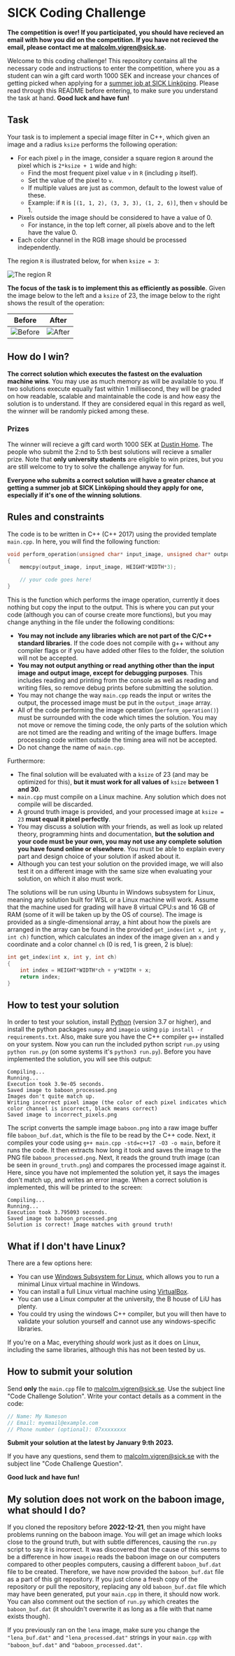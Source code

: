 # SICK Coding Challenge

__The competition is over! If you participated, you should have recieved an email with how you did on the competition. If you have not recieved the email, please contact me at [malcolm.vigren@sick.se](mailto:malcolm.vigren@sick.se).__

Welcome to this coding challenge! This repository contains all the necessary code and instructions
to enter the competition, where you as a student can win a gift card worth 1000 SEK and increase your
chances of getting picked when applying for a [summer job at SICK Linköping](https://career.sicklinkoping.se/student#page-block-65246). Please read through
this README before entering, to make sure you understand the task at hand. __Good luck and have fun!__

## Task

Your task is to implement a special image filter in C++, which given an image and a radius `ksize` performs the following operation:

- For each pixel `p` in the image, consider a square region `R` around the pixel which is
    `2*ksize + 1` wide and high:
    - Find the most frequent pixel value `v` in `R` (including `p` itself).
    - Set the value of the pixel to `v`.
    - If multiple values are just as common, default to the lowest value of these.
    - Example: if `R` is `[(1, 1, 2), (3, 3, 3), (1, 2, 6)]`, then `v` should be 1.
- Pixels outside the image should be considered to have a value of 0.
    - For instance, in the top left corner, all pixels above and to the left have the value 0.
- Each color channel in the RGB image should be processed independently.

The region `R` is illustrated below, for when `ksize = 3`:

![](region.png "The region R")

__The focus of the task is to implement this as efficiently as possible__. Given the image below
to the left and a `ksize` of 23, the image below to the right shows the result of the operation:

Before                     |  After
:-------------------------:|:-------------------------:
![](baboon.png "Before")   |  ![](ground_truth.png "After")

## How do I win?

__The correct solution which executes the fastest on the evaluation machine wins__. You may use as much memory as will be available to you. If two solutions execute equally fast within 1 millisecond, they will be graded on how readable, scalable and maintainable the code is and how easy the solution is to understand. If they are considered equal in this regard as well, the winner will be randomly picked among these.

### Prizes

The winner will recieve a gift card worth 1000 SEK at [Dustin Home](https://www.dustinhome.se/).
The people who submit the 2:nd to 5:th best solutions will recieve a smaller prize. Note that __only university students__ are eligible to win prizes, but
you are still welcome to try to solve the challenge anyway for fun.

__Everyone who submits a correct solution will have a greater chance at getting a summer job at SICK Linköping should they apply for one, especially if it's one of the winning solutions__.


## Rules and constraints

The code is to be written in C++ (C++ 2017) using the provided template `main.cpp`.
In here, you will find the following function:

```cpp
void perform_operation(unsigned char* input_image, unsigned char* output_image, int ksize)
{
    memcpy(output_image, input_image, HEIGHT*WIDTH*3);

    // your code goes here!
}
```

This is the function which performs the image operation, currently it does nothing but copy
the input to the output. This is where you can put your code (although you can of course create
more functions), but you may change anything in the file under the following conditions:

- __You may not include any libraries which are not part of the C/C++ standard libraries__. If the code does not compile with g++ without any compiler flags or if you have added other files to the folder, the solution will not be accepted.
- __You may not output anything or read anything other than the input image and output image, except for debugging purposes__. This includes reading and printing from the console as well as reading and writing files, so remove debug prints before submitting the solution.
- You may not change the way `main.cpp` reads the input or writes the output, the processed image must be put in the `output_image` array.
- All of the code performing the image operation (`perform_operation()`) must be surrounded with the code which times the solution. You may not move or remove the timing code, the only parts of the solution which are not timed are the reading and writing of the image buffers. Image processing code written outside the timing area will not be accepted.
- Do not change the name of `main.cpp`.

Furthermore:

- The final solution will be evaluated with a `ksize` of 23 (and may be optimized for this), __but it must work for all values of__ `ksize` __between 1 and 30__.
- `main.cpp` must compile on a Linux machine. Any solution which does not compile will be discarded.
- A ground truth image is provided, and your processed image at `ksize = 23` __must equal it pixel perfectly__.
- You may discuss a solution with your friends, as well as look up related theory, programming hints and documentation, __but the solution and your code must be your own, you may not use any complete solution you have found online or elsewhere__. You must be able to explain every part and design choice of your solution if asked about it.
- Although you can test your solution on the provided image, we will also test it on a different image with the same size when evaluating your solution, on which it also must work.

The solutions will be run using Ubuntu in Windows subsystem for Linux, meaning any solution built for WSL or a Linux machine will work. Assume that the machine used for grading will have 8 virtual CPU:s and 16 GB of RAM (some of it will be taken up by the OS of course). The image is provided as a single-dimensional array, a hint about how the pixels are arranged in the array can be found in the provided `get_index(int x, int y, int ch)` function, which calculates an index of the image given an `x` and `y` coordinate and a color channel `ch` (0 is red, 1 is green, 2 is blue):

```cpp
int get_index(int x, int y, int ch)
{
    int index = HEIGHT*WIDTH*ch + y*WIDTH + x;
    return index;
}
```

## How to test your solution

In order to test your solution, install [Python](https://www.python.org/) (version 3.7 or higher), and install the python packages `numpy` and `imageio` using `pip install -r requirements.txt`. Also, make sure you have the C++ compiler `g++` installed on your system. Now you can run the included python script `run.py` using `python run.py` (on some systems it's `python3 run.py`). Before you have implemented the solution, you will see this output:

```
Compiling...
Running...
Execution took 3.9e-05 seconds.
Saved image to baboon_processed.png
Images don't quite match up.
Writing incorrect pixel image (the color of each pixel indicates which color channel is incorrect, black means correct)
Saved image to incorrect_pixels.png
```

The script converts the sample image `baboon.png` into a raw image buffer file `baboon_buf.dat`, which is the file to be read by the C++ code. Next, it compiles your code using `g++ main.cpp -std=c++17 -O3 -o main`, before it runs the code. It then extracts how long it took and saves the image to the PNG file `baboon_processed.png`. Next, it reads the ground truth image (can be seen in `ground_truth.png`) and compares the processed image against it. Here, since you have not implemented the solution yet, it says the images don't match up, and writes an error image. When a correct solution is implemented, this will be printed to the screen:

```
Compiling...
Running...
Execution took 3.795093 seconds.
Saved image to baboon_processed.png
Solution is correct! Image matches with ground truth!
```

## What if I don't have Linux?

There are a few options here:

- You can use [Windows Subsystem for Linux](https://learn.microsoft.com/en-us/windows/wsl/install), which allows you to run a minimal Linux virtual machine in Windows.
- You can install a full Linux virtual machine using [VirtualBox](https://www.virtualbox.org/wiki/Downloads).
- You can use a Linux computer at the university, the B house of LiU has plenty.
- You could try using the windows C++ compiler, but you will then have to validate your solution yourself and cannot use any windows-specific libraries.

If you're on a Mac, everything _should_ work just as it does on Linux, including the same libraries, although this has not been tested by us.

## How to submit your solution

Send __only__ the `main.cpp` file to [malcolm.vigren@sick.se](mailto:malcolm.vigren@sick.se). Use the subject line "Code Challenge Solution". Write your contact details as a comment in the code:

```cpp
// Name: My Nameson
// Email: myemail@example.com
// Phone number (optional): 07xxxxxxxx
```

__Submit your solution at the latest by January 9:th 2023.__

If you have any questions, send them to [malcolm.vigren@sick.se](mailto:malcolm.vigren@sick.se) with the subject line "Code Challenge Question".

__Good luck and have fun!__

## My solution does not work on the baboon image, what should I do?

If you cloned the repository before __2022-12-21__, then you might have problems running on the baboon image. You will get an image which looks close
to the ground truth, but with subtle differences, causing the `run.py` script to say it is incorrect.
It was discovered that the cause of this seems to be a difference in how `imageio` reads the baboon image on
our computers compared to other peoples computers, causing a different `baboon_buf.dat` file to be created. Therefore, we have now provided the
`baboon_buf.dat` file as a part of this git repository. If you just clone a fresh copy of the repository or pull the repository, replacing any
old `baboon_buf.dat` file which may have been generated, put your `main.cpp` in there, it should now work. You can also
comment out the section of `run.py` which creates the `baboon_buf.dat` (it shouldn't overwrite it as long as a file with that name exists though).

If you previously ran on the `lena` image, make sure you change the `"lena_buf.dat"` and `"lena_processed.dat"` strings in your `main.cpp` with `"baboon_buf.dat"` and `"baboon_processed.dat"`. 
